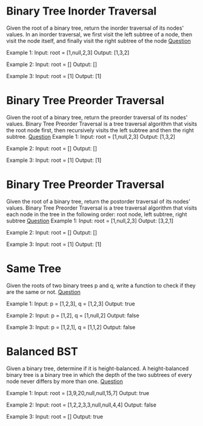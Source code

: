 # Binary Tree Inorder Traversal
Given the root of a binary tree, return the inorder traversal of its nodes' values. In an inorder traversal, we first visit the left subtree of a node, then visit the node itself, and finally visit the right subtree of the node
[Question](https://leetcode.com/problems/same-tree/)

Example 1:
Input: root = [1,null,2,3]
Output: [1,3,2]

Example 2:
Input: root = []
Output: []

Example 3:
Input: root = [1]
Output: [1]

# Binary Tree Preorder Traversal
Given the root of a binary tree, return the preorder traversal of its nodes' values. Binary Tree Preorder Traversal is a tree traversal algorithm that visits the root node first, then recursively visits the left subtree and then the right subtree.
[Question](https://leetcode.com/problems/binary-tree-preorder-traversal/)
Example 1:
Input: root = [1,null,2,3]
Output: [1,3,2]

Example 2:
Input: root = []
Output: []

Example 3:
Input: root = [1]
Output: [1]

# Binary Tree Preorder Traversal
Given the root of a binary tree, return the postorder traversal of its nodes' values. Binary Tree Preorder Traversal is a tree traversal algorithm that visits each node in the tree in the following order: root node, left subtree, right subtree
[Question](https://leetcode.com/problems/binary-tree-postorder-traversal/)
Example 1:
Input: root = [1,null,2,3]
Output: [3,2,1]

Example 2:
Input: root = []
Output: []

Example 3:
Input: root = [1]
Output: [1]


# Same Tree
Given the roots of two binary trees p and q, write a function to check if they are the same or not.
[Question](https://leetcode.com/problems/same-tree/)

Example 1:
Input: p = [1,2,3], q = [1,2,3]
Output: true

Example 2:
Input: p = [1,2], q = [1,null,2]
Output: false

Example 3:
Input: p = [1,2,1], q = [1,1,2]
Output: false


# Balanced BST
Given a binary tree, determine if it is height-balanced. A height-balanced binary tree is a binary tree in which the depth of the two subtrees of every node never differs by more than one.
[Question](https://leetcode.com/problems/balanced-binary-tree/)

Example 1:
Input: root = [3,9,20,null,null,15,7]
Output: true

Example 2:
Input: root = [1,2,2,3,3,null,null,4,4]
Output: false

Example 3:
Input: root = []
Output: true